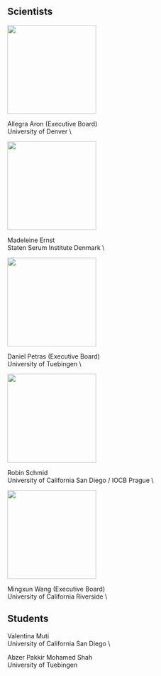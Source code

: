 ## Scientists


<img src="https://pbs.twimg.com/profile_images/1480201579005239299/q2pTI8uq_400x400.jpg" width="200" height="200">

Allegra Aron (Executive Board)\
University of Denver
\

<img src="https://pbs.twimg.com/profile_images/1143849303196209153/iuW3RS4Z_400x400.png" width="200" height="200">

Madeleine Ernst\
Staten Serum Institute Denmark
\

<img src="https://uni-tuebingen.de/fileadmin/_processed_/1/1/csm_Petras_quadratisch_22afdc16ba.jpg" width="200" height="200">

Daniel Petras (Executive Board)\
University of Tuebingen
\

<img src="https://avatars.githubusercontent.com/u/10366914?v=4" width="200" height="200">

Robin Schmid\
University of California San Diego / IOCB Prague
\

<img src="https://pbs.twimg.com/profile_images/1261319138967879680/cOrZRe5G_400x400.jpg" width="200" height="200">

Mingxun Wang (Executive Board)\
University of California Riverside
\


## Students


Valentina Muti\
University of California San Diego
\

Abzer Pakkir Mohamed Shah\
University of Tuebingen
